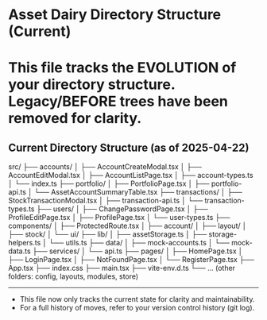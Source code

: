 # Asset Dairy Directory Structure (Current)

# This file tracks the EVOLUTION of your directory structure. Legacy/BEFORE trees have been removed for clarity.

## Current Directory Structure (as of 2025-04-22)

src/
├── accounts/
│   ├── AccountCreateModal.tsx
│   ├── AccountEditModal.tsx
│   ├── AccountListPage.tsx
│   ├── account-types.ts
│   └── index.ts
├── portfolio/
│   ├── PortfolioPage.tsx
│   ├── portfolio-api.ts
│   └── AssetAccountSummaryTable.tsx
├── transactions/
│   ├── StockTransactionModal.tsx
│   ├── transaction-api.ts
│   └── transaction-types.ts
├── users/
│   ├── ChangePasswordPage.tsx
│   ├── ProfileEditPage.tsx
│   ├── ProfilePage.tsx
│   └── user-types.ts
├── components/
│   ├── ProtectedRoute.tsx
│   ├── account/
│   ├── layout/
│   ├── stock/
│   └── ui/
├── lib/
│   ├── assetStorage.ts
│   ├── storage-helpers.ts
│   └── utils.ts
├── data/
│   ├── mock-accounts.ts
│   └── mock-data.ts
├── services/
│   └── api.ts
├── pages/
│   ├── HomePage.tsx
│   ├── LoginPage.tsx
│   ├── NotFoundPage.tsx
│   └── RegisterPage.tsx
├── App.tsx
├── index.css
├── main.tsx
├── vite-env.d.ts
└── ... (other folders: config, layouts, modules, store)

---

- This file now only tracks the current state for clarity and maintainability.
- For a full history of moves, refer to your version control history (git log).
